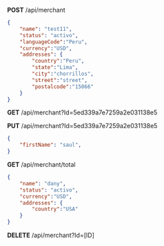 
**POST**
/api/merchant
```json
{
	"name": "test11",
	"status": "activo",
	"languageCode":"Peru",
	"currency":"USD",
	"addresses": {
		"country":"Peru",
		"state":"Lima",
		"city":"chorrillos",
		"street":"street",
		"postalcode":"15066"
	}
}
```

**GET**
/api/merchant?Id=5ed339a7e7259a2e031138e5

**PUT**
/api/merchant?Id=5ed339a7e7259a2e031138e5
```json
{
	"firstName": "saul",
}
```

**GET**
/api/merchant/total
```json
{
	"name": "dany",
	"status": "activo",
	"currency":"USD",
	"addresses": {
		"country":"USA"
	}
}
```

**DELETE**
/api/merchant?Id=[ID]
